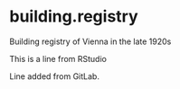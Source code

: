 # building.registry
Building registry of Vienna in the late 1920s

This is a line from RStudio

Line added from GitLab.
